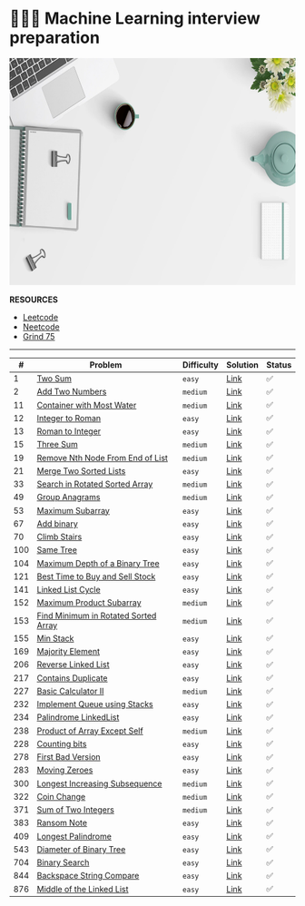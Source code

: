 # 🏋🏻‍♂️ Machine Learning interview preparation

<p align="center">
  <img src="utils/wallpaper-2.jpg" height=400px/>
</p>

**RESOURCES**

* [Leetcode](https://leetcode.com)
* [Neetcode](https://neetcode.io)
* [Grind 75](https://www.techinterviewhandbook.org/grind75)

----

| #             | Problem       | Difficulty       | Solution       | Status       | 
| ------------- | ------------- | ---------------- | ------------ |  ------------- | 
| 1 | [Two Sum](https://leetcode.com/problems/two-sum/) | `easy` | [Link](leetcode/two_sum.py) | ✅ |
| 2 | [Add Two Numbers](https://leetcode.com/problems/add-two-numbers/) | `medium` | [Link](leetcode/add_two_numbers.py) | ✅ | 
| 11 | [Container with Most Water](https://leetcode.com/problems/container-with-most-water/) | `medium` | [Link](leetcode/container_with_most_water.py) | ✅ | 
| 12 | [Integer to Roman](https://leetcode.com/problems/integer-to-roman/) | `easy` | [Link](leetcode/integer_to_roman.py) | ✅ | 
| 13 | [Roman to Integer](https://leetcode.com/problems/roman-to-integer/) | `easy` | [Link](leetcode/roman_to_integer.py) | ✅ | 
| 15 | [Three Sum](https://leetcode.com/problems/3sum/) | `medium` | [Link](leetcode/three_sum.py) | ✅ |
| 19 | [Remove Nth Node From End of List](https://leetcode.com/problems/remove-nth-node-from-end-of-list/) | `medium` | [Link](leetcode/remove-nth-node-from-end-of-list.py) | ✅ |
| 21 | [Merge Two Sorted Lists](https://leetcode.com/problems/merge-two-sorted-lists/) | `easy` | [Link](leetcode/merge_two_sorted_lists.py) | ✅ |
| 33 | [Search in Rotated Sorted Array](https://leetcode.com/problems/search-in-rotated-sorted-array/) | `medium` | [Link](leetcode/search_in_rotated_sorted_array.py) | ✅ |
| 49 | [Group Anagrams](https://leetcode.com/problems/group-anagrams/) | `medium` | [Link](leetcode/group_anagrams.py) | ✅ |
| 53 | [Maximum Subarray](https://leetcode.com/problems/maximum-subarray/) | `easy` | [Link](leetcode/maximum_subarray.py) | ✅ | 
| 67 | [Add binary](https://leetcode.com/problems/add-binary/) | `easy` | [Link](leetcode/add_binary.py) | ✅ | 
| 70 | [Climb Stairs](https://leetcode.com/problems/climb-stairs/) | `easy` | [Link](leetcode/clime_stairs.py) | ✅ | 
| 100 | [Same Tree](https://leetcode.com/problems/same-tree/) | `easy` | [Link](leetcode/same_tree.py) | ✅ | 
| 104 | [Maximum Depth of a Binary Tree](https://leetcode.com/problems/maximum-depth-of-binary-tree/) | `easy` | [Link](leetcode/maximum_depth_of_a_binary_tree.py) | ✅ | 
| 121 | [Best Time to Buy and Sell Stock](https://leetcode.com/problems/best-time-to-buy-and-sell-stock/) | `easy` | [Link](leetcode/best_time_to_buy_and_sell_stock.py) | ✅ |
| 141 | [Linked List Cycle](https://leetcode.com/problems/linked-list-cycle/) | `easy` | [Link](leetcode/linked_list_cycle.py) | ✅ |
| 152 | [Maximum Product Subarray](https://leetcode.com/problems/maximum-product-subarray/) | `medium` | [Link](leetcode/maximum_product_subarray.py) | ✅ | 
| 153 | [Find Minimum in Rotated Sorted Array](https://leetcode.com/problems/find-minimum-in-rotated-sorted-array/) | `medium` | [Link](leetcode/find_minimum_in_rotated_sorted_array.py) | ✅ | 
| 155 | [Min Stack](https://leetcode.com/problems/min-stack/) | `easy` | [Link](leetcode/min_stack.py) | ✅ | 
| 169 | [Majority Element](https://leetcode.com/problems/majority-element//) | `easy` | [Link](leetcode/majority_element/.py) | ✅ | 
| 206 | [Reverse Linked List](https://leetcode.com/problems/reverse-linked-list/) | `easy` | [Link](leetcode/reverse_linked_list.py) | ✅ | 
| 217 | [Contains Duplicate](https://leetcode.com/problems/contains-duplicate/) | `easy` | [Link](leetcode/contains_duplicate.py) | ✅ | 
| 227 | [Basic Calculator II](https://leetcode.com/problems/basic-calculator-ii/) | `medium` | [Link](leetcode/basic_calculator_ii.py) | ✅ | 
| 232 | [Implement Queue using Stacks](https://leetcode.com/problems/implement-queue-using-stacks/) | `easy` | [Link](leetcode/implement_queue_using_stacks.py) | ✅ | 
| 234 | [Palindrome LinkedList](https://leetcode.com/problems/palindrome-linked-list/) | `easy` | [Link](leetcode/palindrome_linked_list.py) | ✅ | 
| 238 | [Product of Array Except Self](https://leetcode.com/problems/product-of-array-except-self/) | `medium` | [Link](leetcode/product_of_array_except_self.py) | ✅ | 
| 228 | [Counting bits](https://leetcode.com/problems/counting-bits) | `easy` | [Link](leetcode/counting_bits.py) | ✅ | 
| 278 | [First Bad Version](https://leetcode.com/problems/first-bad-version/) | `easy` | [Link](leetcode/first_bad_version.py) | ✅ | 
| 283 | [Moving Zeroes](https://leetcode.com/problems/moving-zeroes/) | `easy` | [Link](leetcode/moving_zeroes.py) | ✅ | 
| 300 | [Longest Increasing Subsequence](https://leetcode.com/problems/longest-increasing-subsequence/) | `medium` | [Link](leetcode/longest_increasing_subsequence.py) | ✅ | 
| 322 | [Coin Change](https://leetcode.com/problems/coin-change/) | `medium` | [Link](leetcode/coin_change.py) | ✅ | 
| 371 | [Sum of Two Integers](https://leetcode.com/problems/sum-of-two-integers/) | `medium` | [Link](leetcode/sum_of_two_integers.py) | ✅ | 
| 383 | [Ransom Note](https://leetcode.com/problems/ransom-note/) | `easy` | [Link](leetcode/ransom_note.py) | ✅ | 
| 409 | [Longest Palindrome](https://leetcode.com/problems/longest-palindrome/) | `easy` | [Link](leetcode/longest_palindrome.py) | ✅ | 
| 543 | [Diameter of Binary Tree](https://leetcode.com/problems/diameter-of-binary-tree/) | `easy` | [Link](leetcode/diameter_of_binary_tree.py.py) | ✅ | 
| 704 | [Binary Search](https://leetcode.com/problems/binary-search/) | `easy` | [Link](leetcode/binary_search.py) | ✅ |
| 844 | [Backspace String Compare](https://leetcode.com/problems/backspace-string-compare/) | `easy` | [Link](leetcode/backspace_string_compare.py) | ✅ |
| 876 | [Middle of the Linked List](https://leetcode.com/problems/middle-of-the-linked-list/) | `easy` | [Link](leetcode/middle_of_the_linked_list.py) | ✅ |